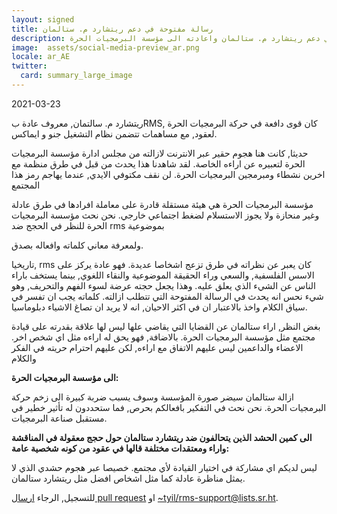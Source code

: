 ```yaml
---
layout: signed
title: رسالة مفتوحة في دعم ريتشارد م. ستالمان
description: رسالة مفتوحة في دعم ريتشارد م. ستالمان واعادته الى مؤسسة البرمجيات الحرة
image:  assets/social-media-preview_ar.png
locale: ar_AE
twitter:
  card: summary_large_image
---
```


2021-03-23

ريتشارد م. سالتمان, معروف عادة بRMS,
كان قوى دافعة في حركة البرمجيات الحرة لعقود, مع
مساهمات تتضمن نظام التشغيل جنو و ايماكس.

حديثا, كانت هنا هجوم حقير عبر الانترنت
لازالته من مجلس ادارة مؤسسة البرمجيات الحرة
لتعبيره عن اراءه الخاصة.
لقد شاهدنا هذا يحدث من قبل في طرق منظمة مع اخرين
نشطاء ومبرمجين البرمجيات الحرة.
لن نقف مكتوفي الايدي, عندما يهاجم رمز هذا المجتمع

مؤسسة البرمجيات الحرة هي هيئة مستقلة قادرة على معاملة افرادها في طرق عادلة وغير منحازة
ولا يجوز الاستسلام لضغط اجتماعي خارجي.
نحن نحث مؤسسة البرمجيات الحرة للنظر في الحجج ضد rms بموضوعية

ولمعرفة معاني كلماته وافعاله بصدق.

تاريخيا, rms كان يعبر عن نظراته في طرق
تزعج اشخاصا عديدة.
فهو عادة يركز على الاسس الفلسفية, والسعي وراء الحقيقة الموضوعية والنقاء اللغوي, بينما يستخف باراء الناس عن الشيء الذي يعلق عليه.
وهذا يجعل حجته عرضة لسوء الفهم والتحريف,
وهو شيء نحس انه يحدث في الرسالة المفتوحة التي تتطلب ازالته.
كلماته يجب ان تفسر في سياق الكلام واخذ بالاعتبار ان في اكثر الاحيان,
انه لا يريد ان تصاغ الاشياء دبلوماسيا.

بغض النظر, اراء ستالمان عن القضايا التي يقاضي علها ليس لها علاقة بقدرته على قيادة مجتمع مثل مؤسسة البرمجيات الحرة.
بالاضافة, فهو يحق له اراءه مثل اي شخص اخر.
الاعضاء والداعمين ليس عليهم الاتفاق مع اراءه, لكن عليهم احترام حريته في الفكر والكلام

**الى مؤسسة البرمجيات الحرة:**

ازالة ستالمان سيضر صورة المؤسسة وسوف يسبب ضربة كبيرة الى زخم حركة البرمجيات الحرة.
نحن نحث في التفكير بافعالكم بحرص,
فما ستحددون له تأثير خطير في مستقبل صناعة البرمجيات.

**الى كمين الحشد الذين يتحالفون ضد ريتشارد ستالمان حول
حجج معقولة في المناقشة واراء ومعتقدات مختلفة قالها في عقود من كونه شخصية عامة:**

ليس لديكم اي مشاركة في اختيار القيادة لأي مجتمع.
خصيصا عبر هجوم حشدي الذي لا يمثل مناظرة عادلة
كما مثل اشخاص افضل مثل ريتشارد ستالمان.

للتسجيل, الرجاء [ارسال pull request](https://github.com/rms-support-letter/rms-support-letter.github.io/pulls)
او [~tyil/rms-support@lists.sr.ht](mailto:~tyil/rms-support@lists.sr.ht).
